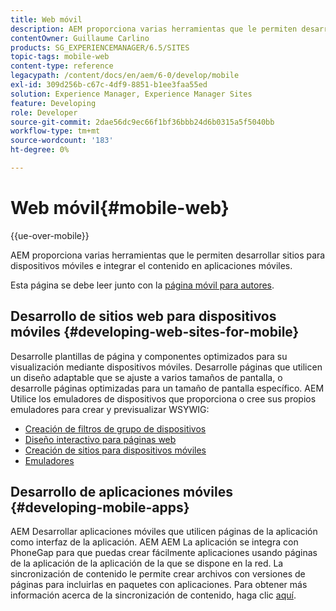 ```yaml
---
title: Web móvil
description: AEM proporciona varias herramientas que le permiten desarrollar sitios para dispositivos móviles e integrar el contenido en aplicaciones móviles
contentOwner: Guillaume Carlino
products: SG_EXPERIENCEMANAGER/6.5/SITES
topic-tags: mobile-web
content-type: reference
legacypath: /content/docs/en/aem/6-0/develop/mobile
exl-id: 309d256b-c67c-4df9-8851-b1ee3faa55ed
solution: Experience Manager, Experience Manager Sites
feature: Developing
role: Developer
source-git-commit: 2dae56dc9ec66f1bf36bbb24d6b0315a5f5040bb
workflow-type: tm+mt
source-wordcount: '183'
ht-degree: 0%

---
```


# Web móvil{#mobile-web}

{{ue-over-mobile}}

AEM proporciona varias herramientas que le permiten desarrollar sitios para dispositivos móviles e integrar el contenido en aplicaciones móviles.

Esta página se debe leer junto con la [página móvil para autores](/help/sites-authoring/mobile.md).

## Desarrollo de sitios web para dispositivos móviles {#developing-web-sites-for-mobile}

Desarrolle plantillas de página y componentes optimizados para su visualización mediante dispositivos móviles. Desarrolle páginas que utilicen un diseño adaptable que se ajuste a varios tamaños de pantalla, o desarrolle páginas optimizadas para un tamaño de pantalla específico. AEM Utilice los emuladores de dispositivos que proporciona o cree sus propios emuladores para crear y previsualizar WSYWIG:

* [Creación de filtros de grupo de dispositivos](/help/sites-developing/groupfilters.md)
* [Diseño interactivo para páginas web](/help/sites-developing/responsive.md)
* [Creación de sitios para dispositivos móviles](/help/sites-developing/mobile.md)
* [Emuladores](/help/sites-developing/emulators.md)

## Desarrollo de aplicaciones móviles {#developing-mobile-apps}

AEM Desarrollar aplicaciones móviles que utilicen páginas de la aplicación como interfaz de la aplicación. AEM AEM La aplicación se integra con PhoneGap para que puedas crear fácilmente aplicaciones usando páginas de la aplicación de la aplicación de la que se dispone en la red. La sincronización de contenido le permite crear archivos con versiones de páginas para incluirlas en paquetes con aplicaciones. Para obtener más información acerca de la sincronización de contenido, haga clic [aquí](/help/mobile/phonegap-contentsync.md).
